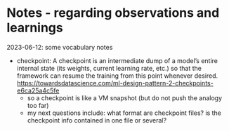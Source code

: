 # Notes - regarding observations and learnings

2023-06-12: some vocabulary notes  
- checkpoint: A checkpoint is an intermediate dump of a model’s entire
  internal state (its weights, current learning rate, etc.) so that
  the framework can resume the training from this point whenever
  desired.  
  <https://towardsdatascience.com/ml-design-pattern-2-checkpoints-e6ca25a4c5fe>  
  - so a checkpoint is like a VM snapshot (but do not push the analogy
    too far)  
  - my next questions include: what format are checkpoint files? is
    the checkpoint info contained in one file or several?  
	
